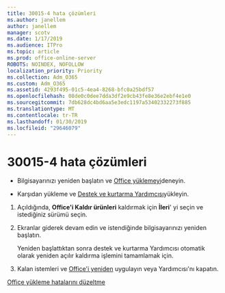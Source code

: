 ```yaml
---
title: 30015-4 hata çözümleri
ms.author: janellem
author: janellem
manager: scotv
ms.date: 1/17/2019
ms.audience: ITPro
ms.topic: article
ms.prod: office-online-server
ROBOTS: NOINDEX, NOFOLLOW
localization_priority: Priority
ms.collection: Adm_O365
ms.custom: Adm_O365
ms.assetid: 4293f495-01c5-4ea4-8268-bfc0a25bdf57
ms.openlocfilehash: 08de0c0dee7dda3df2e9cb43fe8e36e2ebf4e1e0
ms.sourcegitcommit: 7db628dc4bd6aa5e3edc1197a53402332273f885
ms.translationtype: MT
ms.contentlocale: tr-TR
ms.lasthandoff: 01/30/2019
ms.locfileid: "29646079"
---
```

# <a name="solutions-for-error-30015-4"></a>30015-4 hata çözümleri


- Bilgisayarınızı yeniden başlatın ve [Office yüklemeyi](https://portal.office.com/OLS/MySoftware.aspx)deneyin.
    
- Karşıdan yükleme ve [Destek ve kurtarma Yardımcısı](https://aka.ms/SARA-OfficeUninstall-Alchemy)yükleyin.
    
1. Açıldığında, **Office'i Kaldır ürünleri** kaldırmak için **İleri**' yi seçin ve istediğiniz sürümü seçin. 
    
2. Ekranlar giderek devam edin ve istendiğinde bilgisayarınızı yeniden başlatın.
    
    Yeniden başlattıktan sonra destek ve kurtarma Yardımcısı otomatik olarak yeniden açılır kaldırma işlemini tamamlamak için.
    
3. Kalan istemleri ve [Office'i yeniden](https://portal.office.com/OLS/MySoftware.aspx) uygulayın veya Yardımcısı'nı kapatın. 
    
[Office yükleme hatalarını düzeltme](https://support.office.com/article/d5df89a9-0507-4b4c-92f9-22f457e630aa?=wt.mc_id=Alchm_DldInstAct)
  

